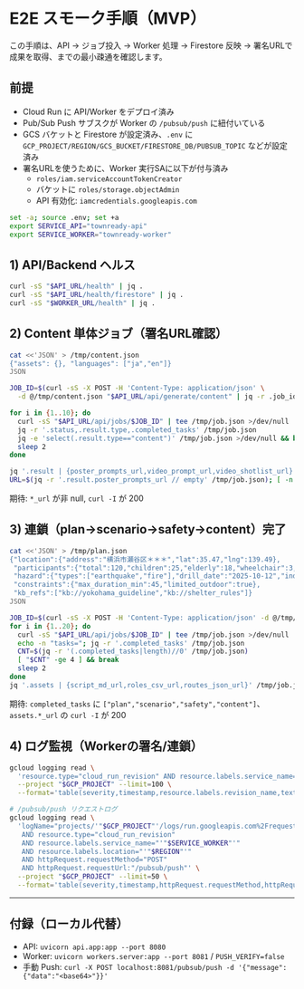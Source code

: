 # E2E スモーク手順（MVP）

この手順は、API → ジョブ投入 → Worker 処理 → Firestore 反映 → 署名URLで成果を取得、までの最小疎通を確認します。

## 前提
- Cloud Run に API/Worker をデプロイ済み
- Pub/Sub Push サブスクが Worker の `/pubsub/push` に紐付いている
- GCS バケットと Firestore が設定済み、`.env` に `GCP_PROJECT/REGION/GCS_BUCKET/FIRESTORE_DB/PUBSUB_TOPIC` などが設定済み
- 署名URLを使うために、Worker 実行SAに以下が付与済み
  - `roles/iam.serviceAccountTokenCreator`
  - バケットに `roles/storage.objectAdmin`
  - API 有効化: `iamcredentials.googleapis.com`

```bash
set -a; source .env; set +a
export SERVICE_API="townready-api"
export SERVICE_WORKER="townready-worker"
```

## 1) API/Backend ヘルス
```bash
curl -sS "$API_URL/health" | jq .
curl -sS "$API_URL/health/firestore" | jq .
curl -sS "$WORKER_URL/health" | jq .
```

## 2) Content 単体ジョブ（署名URL確認）
```bash
cat <<'JSON' > /tmp/content.json
{"assets": {}, "languages": ["ja","en"]}
JSON

JOB_ID=$(curl -sS -X POST -H 'Content-Type: application/json' \
  -d @/tmp/content.json "$API_URL/api/generate/content" | jq -r .job_id); echo "$JOB_ID"

for i in {1..10}; do
  curl -sS "$API_URL/api/jobs/$JOB_ID" | tee /tmp/job.json >/dev/null
  jq -r '.status,.result.type,.completed_tasks' /tmp/job.json
  jq -e 'select(.result.type=="content")' /tmp/job.json >/dev/null && break
  sleep 2
done

jq '.result | {poster_prompts_url,video_prompt_url,video_shotlist_url}' /tmp/job.json
URL=$(jq -r '.result.poster_prompts_url // empty' /tmp/job.json); [ -n "$URL" ] && curl -sI "$URL"
```

期待: `*_url` が非 null, `curl -I` が 200

## 3) 連鎖（plan→scenario→safety→content）完了
```bash
cat <<'JSON' > /tmp/plan.json
{"location":{"address":"横浜市瀬谷区＊＊＊","lat":35.47,"lng":139.49},
 "participants":{"total":120,"children":25,"elderly":18,"wheelchair":3,"languages":["ja","en"]},
 "hazard":{"types":["earthquake","fire"],"drill_date":"2025-10-12","indoor":true,"nighttime":false},
 "constraints":{"max_duration_min":45,"limited_outdoor":true},
 "kb_refs":["kb://yokohama_guideline","kb://shelter_rules"]}
JSON

JOB_ID=$(curl -sS -X POST -H 'Content-Type: application/json' -d @/tmp/plan.json "$API_URL/api/generate/plan" | jq -r .job_id)
for i in {1..20}; do
  curl -sS "$API_URL/api/jobs/$JOB_ID" | tee /tmp/job.json >/dev/null
  echo -n "tasks="; jq -r '.completed_tasks' /tmp/job.json
  CNT=$(jq -r '(.completed_tasks|length)//0' /tmp/job.json)
  [ "$CNT" -ge 4 ] && break
  sleep 2
done
jq '.assets | {script_md_url,roles_csv_url,routes_json_url}' /tmp/job.json
```

期待: `completed_tasks` に `["plan","scenario","safety","content"]`、`assets.*_url` の `curl -I` が 200

## 4) ログ監視（Workerの署名/連鎖）
```bash
gcloud logging read \
  'resource.type="cloud_run_revision" AND resource.labels.service_name="'"$SERVICE_WORKER"'" AND resource.labels.location="'"$REGION"'"' \
  --project "$GCP_PROJECT" --limit=100 \
  --format='table(severity,timestamp,resource.labels.revision_name,textPayload,jsonPayload.message)'

# /pubsub/push リクエストログ
gcloud logging read \
  'logName="projects/'"$GCP_PROJECT"'/logs/run.googleapis.com%2Frequests"
   AND resource.type="cloud_run_revision"
   AND resource.labels.service_name="'"$SERVICE_WORKER"'"
   AND resource.labels.location="'"$REGION"'"
   AND httpRequest.requestMethod="POST"
   AND httpRequest.requestUrl:"/pubsub/push"' \
  --project "$GCP_PROJECT" --limit=50 \
  --format='table(severity,timestamp,httpRequest.requestMethod,httpRequest.status,httpRequest.requestUrl,resource.labels.revision_name)'
```

---

## 付録（ローカル代替）
- API: `uvicorn api.app:app --port 8080`
- Worker: `uvicorn workers.server:app --port 8081` / `PUSH_VERIFY=false`
- 手動 Push: `curl -X POST localhost:8081/pubsub/push -d '{"message":{"data":"<base64>"}}'`

